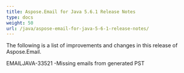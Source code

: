 ```yaml
---
title: Aspose.Email for Java 5.6.1 Release Notes
type: docs
weight: 50
url: /java/aspose-email-for-java-5-6-1-release-notes/
---
```


The following is a list of improvements and changes in this release of Aspose.Email.

EMAILJAVA-33521 -Missing emails from generated PST
